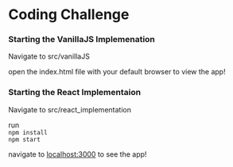 # Coding Challenge

### Starting the VanillaJS Implemenation

Navigate to src/vanillaJS

open the index.html file with your default browser to view the app!

### Starting the React Implementaion

Navigate to src/react_implementation

run\
`npm install`\
`npm start`

navigate to [localhost:3000](http://localhost:3000) to see the app!
